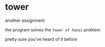 # tower
another assignment

the program solves the `tower of hanoi` problem

pretty sure you've heard of it before